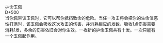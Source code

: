 <title>护命玉佩</title>
<meta name="GENERATOR" content="WinCHM">
<meta http-equiv="Content-Type" content="text/html; charset=gb2312">
<br>护命玉佩 
<br>D+500 
<br>当你佩带该玉佩时，它可以帮你抵挡致命的危险。当任一攻击将会把你的生命值恶性打满时，该玉佩会吸收这次攻击的伤害，并消耗相应的发数，吸收1点伤害需要消耗1发，多余的伤害依旧会对你生效。一枚新的护命玉佩共有十发。一次只能有一个玉佩起作用。